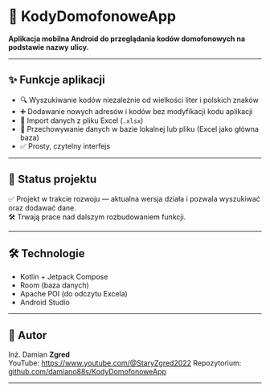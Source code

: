 # 📱 KodyDomofonoweApp

**Aplikacja mobilna Android do przeglądania kodów domofonowych na podstawie nazwy ulicy.**

---

## ✨ Funkcje aplikacji

- 🔍 Wyszukiwanie kodów niezależnie od wielkości liter i polskich znaków
- ➕ Dodawanie nowych adresów i kodów bez modyfikacji kodu aplikacji
- 📂 Import danych z pliku Excel (`.xlsx`)
- 💾 Przechowywanie danych w bazie lokalnej lub pliku (Excel jako główna baza)
- ✅ Prosty, czytelny interfejs

---

## 🧪 Status projektu

✅ Projekt w trakcie rozwoju — aktualna wersja działa i pozwala wyszukiwać oraz dodawać dane.  
🛠️ Trwają prace nad dalszym rozbudowaniem funkcji.

---

## 🛠️ Technologie

- Kotlin + Jetpack Compose
- Room (baza danych)
- Apache POI (do odczytu Excela)
- Android Studio

---

## 👤 Autor

Inż. Damian  **Zgred**  
YouTube: https://www.youtube.com/@StaryZgred2022
Repozytorium: [github.com/damiano88s/KodyDomofonoweApp](https://github.com/damiano88s/KodyDomofonoweApp)

---



